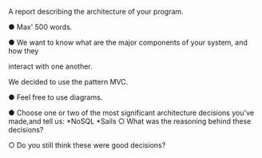 A report describing the architecture of your program.

● Max' 500 words.

● We want to know what are the major components of your system, and how they

interact with one another.

We decided to use the pattern MVC.


● Feel free to use diagrams.

● Choose one or two of the most significant architecture decisions you've made,and tell us:
*NoSQL
*Sails
○ What was the reasoning behind these decisions?

○ Do you still think these were good decisions?
